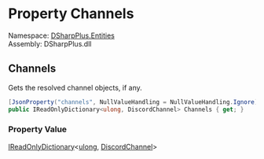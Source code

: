 # Property Channels

Namespace: [DSharpPlus.Entities](DSharpPlus.Entities.md)  
Assembly: DSharpPlus.dll

## <a id="DSharpPlus_Entities_DiscordInteractionResolvedCollection_Channels"></a>Channels

Gets the resolved channel objects, if any.

```csharp
[JsonProperty("channels", NullValueHandling = NullValueHandling.Ignore)]
public IReadOnlyDictionary<ulong, DiscordChannel> Channels { get; }
```

### Property Value

[IReadOnlyDictionary](https://learn.microsoft.com/dotnet/api/system.collections.generic.ireadonlydictionary\-2)<[ulong](https://learn.microsoft.com/dotnet/api/system.uint64), [DiscordChannel](DSharpPlus.Entities.DiscordChannel.md)\>

